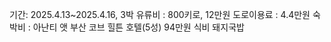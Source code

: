 기간: 2025.4.13~2025.4.16, 3박
유류비 : 800키로, 12만원
도로이용료 : 4.4만원
숙박비 : 아난티 앳 부산 코브 힐튼 호텔(5성) 94만원
식비
돼지국밥
